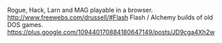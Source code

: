 Rogue, Hack, Larn and MAG playable in a browser.  http://www.freewebs.com/drussell/#Flash  Flash / Alchemy builds of old DOS games. https://plus.google.com/109440170884180647149/posts/JD9cga4Xh2w